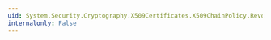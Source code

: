 ```yaml
---
uid: System.Security.Cryptography.X509Certificates.X509ChainPolicy.RevocationMode
internalonly: False
---
```

